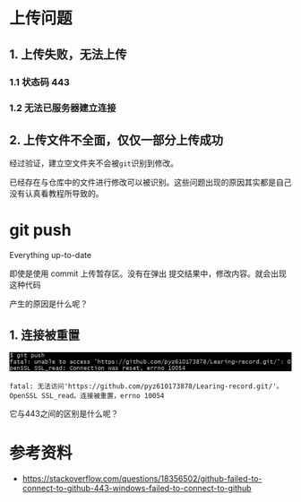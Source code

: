 # 上传问题

## 1. 上传失败，无法上传

### 1.1 状态码 443

### 1.2 无法已服务器建立连接





## 2. 上传文件不全面，仅仅一部分上传成功

经过验证，建立空文件夹不会被`git`识别到修改。

已经存在与仓库中的文件进行修改可以被识别。这些问题出现的原因其实都是自己没有认真看教程所导致的。



# git push

Everything up-to-date

即使是使用 commit 上传暂存区。没有在弹出 提交结果中，修改内容。就会出现这种代码

产生的原因是什么呢？



## 1. 连接被重置

![](%E5%85%B3%E4%BA%8EGit.assets/%E8%BF%9E%E6%8E%A5%E8%A2%AB%E9%87%8D%E7%BD%AE.jpg)



```
fatal: 无法访问'https://github.com/pyz610173878/Learing-record.git/'。OpenSSL SSL_read。连接被重置，errno 10054

```

它与443之间的区别是什么呢？



# 参考资料

* https://stackoverflow.com/questions/18356502/github-failed-to-connect-to-github-443-windows-failed-to-connect-to-github

